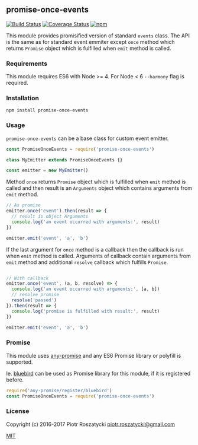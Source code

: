 ## promise-once-events

[![Build Status](https://secure.travis-ci.org/dex4er/js-promise-once-events.svg)](http://travis-ci.org/dex4er/js-promise-once-events) [![Coverage Status](https://coveralls.io/repos/github/dex4er/js-promise-once-events/badge.svg)](https://coveralls.io/github/dex4er/js-promise-once-events) [![npm](https://img.shields.io/npm/v/promise-once-events.svg)](https://www.npmjs.com/package/promise-once-events)

This module provides promisified version of standard `events` class. The API is
the same as for standard event emmiter except `once` method which returns
`Promise` object which is fulfilled when `emit` method is called.

### Requirements

This module requires ES6 with Node >= 4. For Node < 6 `--harmony` flag is
required.

### Installation

```shell
npm install promise-once-events
```

### Usage

`promise-once-events` can be a base class for custom event emitter.

```js
const PromiseOnceEvents = require('promise-once-events')

class MyEmitter extends PromiseOnceEvents {}

const emitter = new MyEmitter()
```

Method `once` returns `Promise` object which is fulfilled when `emit` method is
called and then result is an `Arguments` object which contains arguments from
`emit` method.

```js
// As promise
emitter.once('event').then(result => {
  // result is object Arguments
  console.log('an event occurred with arguments:', result)
})

emitter.emit('event', 'a', 'b')
```

If the last argument for `once` method is a callback then the callback is run
when `emit` method is called. Arguments of callback contain arguments from
`emit` method and additional `resolve` callback which fulfills `Promise`.

```js

// With callback
emitter.once('event', (a, b, resolve) => {
  console.log('an event occurred with arguments:', [a, b])
  // resolve promise
  resolve('passed')
}).then(result => {
  console.log('promise is fulfilled with result:', result)
})

emitter.emit('event', 'a', 'b')
```

### Promise

This module uses [any-promise](https://www.npmjs.com/package/any-promise) and
any ES6 Promise library or polyfill is supported.

Ie. [bluebird](https://www.npmjs.com/package/bluebird) can be used as Promise
library for this module, if it is registered before.

```js
require('any-promise/register/bluebird')
const PromiseOnceEvents = require('promise-once-events')
```

### License

Copyright (c) 2016-2017 Piotr Roszatycki <piotr.roszatycki@gmail.com>

[MIT](https://opensource.org/licenses/MIT)
